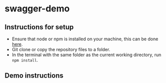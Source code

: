 # swagger-demo

## Instructions for setup
- Ensure that node or npm is installed on your machine, this can be done [here](https://docs.npmjs.com/downloading-and-installing-node-js-and-npm).
- Git clone or copy the repository files to a folder.
- In the terminal with the same folder as the current working directory, run `npm install`.

## Demo instructions